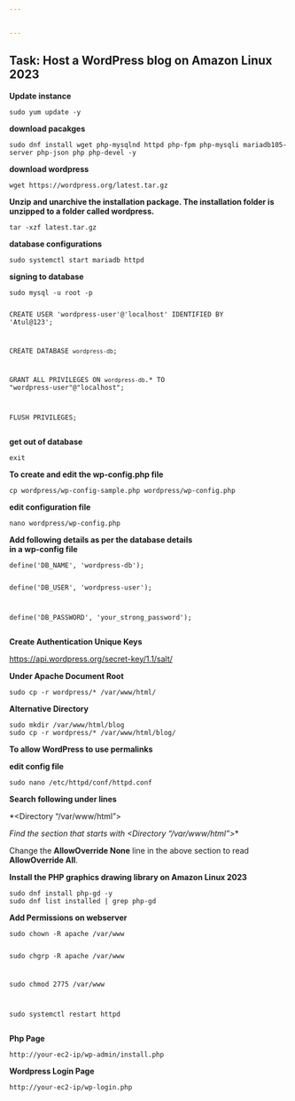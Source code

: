 ```yaml
---


---
```


<h2 id="task-host-a-wordpress-blog-on-amazon-linux-2023"><strong>Task: Host a WordPress blog on Amazon Linux 2023</strong></h2>
<p><strong>Update instance</strong></p>
<pre><code>sudo yum update -y
</code></pre>
<p><strong>download pacakges</strong></p>
<pre><code>sudo dnf install wget php-mysqlnd httpd php-fpm php-mysqli mariadb105-server php-json php php-devel -y
</code></pre>
<p><strong>download wordpress</strong></p>
<pre><code>wget https://wordpress.org/latest.tar.gz
</code></pre>
<p><strong>Unzip and unarchive the installation package. The installation folder is unzipped to a folder called wordpress.</strong></p>
<pre><code>tar -xzf latest.tar.gz
</code></pre>
<p><strong>database configurations</strong></p>
<pre><code>sudo systemctl start mariadb httpd
</code></pre>
<p><strong>signing to database</strong></p>
<pre><code>sudo mysql -u root -p

CREATE USER 'wordpress-user'@'localhost' IDENTIFIED BY 'Atul@123';

CREATE DATABASE `wordpress-db`;

GRANT ALL PRIVILEGES ON `wordpress-db`.* TO "wordpress-user"@"localhost";

FLUSH PRIVILEGES;
</code></pre>
<p><strong>get out of database</strong></p>
<pre><code>exit
</code></pre>
<p><strong>To create and edit the wp-config.php file</strong></p>
<pre><code>cp wordpress/wp-config-sample.php wordpress/wp-config.php
</code></pre>
<p><strong>edit configuration file</strong></p>
<pre><code>nano wordpress/wp-config.php
</code></pre>
<p><strong>Add following details as per the database details<br>
in a wp-config file</strong></p>
<pre><code>define('DB_NAME', 'wordpress-db');

define('DB_USER', 'wordpress-user');

define('DB_PASSWORD', 'your_strong_password');
</code></pre>
<p><strong>Create Authentication Unique Keys</strong></p>
<p><a href="https://api.wordpress.org/secret-key/1.1/salt/">https://api.wordpress.org/secret-key/1.1/salt/</a></p>
<p><strong>Under Apache Document Root</strong></p>
<pre><code>sudo cp -r wordpress/* /var/www/html/
</code></pre>
<p><strong>Alternative Directory</strong></p>
<pre><code>sudo mkdir /var/www/html/blog
sudo cp -r wordpress/* /var/www/html/blog/
</code></pre>
<p><strong>To allow WordPress to use permalinks</strong></p>
<p><strong>edit config file</strong></p>
<pre><code>sudo nano /etc/httpd/conf/httpd.conf
</code></pre>
<p><strong>Search following under lines</strong></p>
<p>*&lt;Directory “/var/www/html”&gt;</p>
<p><em>Find the section that starts with &lt;Directory “/var/www/html”&gt;</em>*</p>
<p>Change the <strong>AllowOverride None</strong> line in the above section to read <strong>AllowOverride All</strong>.</p>
<p><strong>Install the PHP graphics drawing library on Amazon Linux 2023</strong></p>
<pre><code>sudo dnf install php-gd -y
sudo dnf list installed | grep php-gd
</code></pre>
<p><strong>Add Permissions on webserver</strong></p>
<pre><code>sudo chown -R apache /var/www

sudo chgrp -R apache /var/www

sudo chmod 2775 /var/www

sudo systemctl restart httpd
</code></pre>
<p><strong>Php Page</strong></p>
<pre><code>http://your-ec2-ip/wp-admin/install.php
</code></pre>
<p><strong>Wordpress Login Page</strong></p>
<pre><code>http://your-ec2-ip/wp-login.php
</code></pre>

